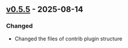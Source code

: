 ## [v0.5.5](https://pypi.org/project/amsdal_cli/0.5.5/) - 2025-08-14

### Changed

- Changed the files of contrib plugin structure
